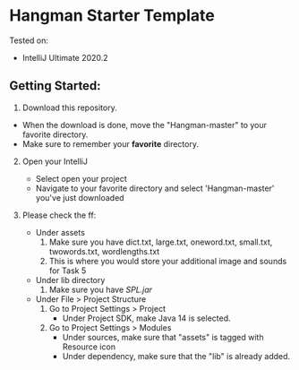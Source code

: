 # Hangman Starter Template

Tested on:
- IntelliJ Ultimate 2020.2

## Getting Started:

1. Download this repository. 
- When the download is done, move the "Hangman-master" to your favorite directory.
- Make sure to remember your **favorite** directory.
2. Open your IntelliJ
    - Select open your project
    - Navigate to your favorite directory and select 'Hangman-master' you've just downloaded
      
3. Please check the ff:
    - Under assets
        1. Make sure you have dict.txt, large.txt, oneword.txt, small.txt, twowords.txt, wordlengths.txt
        2. This is where you would store your additional image and sounds for Task 5
    - Under lib directory
        1. Make sure you have *SPL.jar*
    - Under File > Project Structure
        1. Go to Project Settings > Project
            - Under Project SDK, make Java 14 is selected.
        2. Go to Project Settings > Modules
            - Under sources, make sure that "assets" is tagged with Resource icon
            - Under dependency, make sure that the "lib" is already added.    